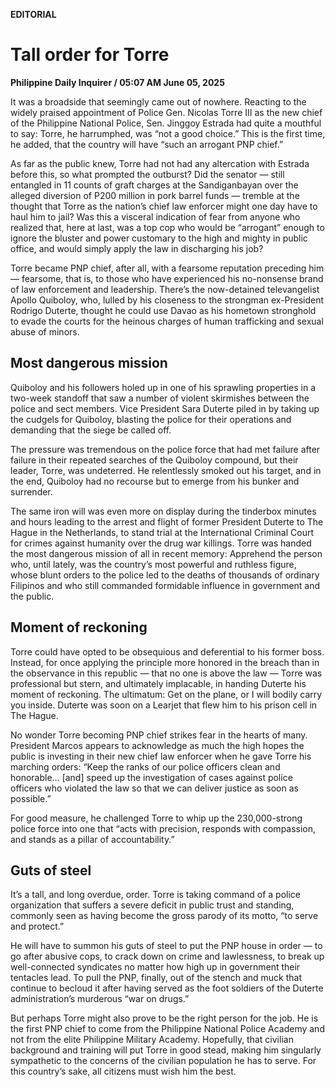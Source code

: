 **EDITORIAL**

# Tall order for Torre

****Philippine Daily Inquirer / 05:07 AM June 05, 2025****



It was a broadside that seemingly came out of nowhere. Reacting to the widely praised appointment of Police Gen. Nicolas Torre III as the new chief of the Philippine National Police, Sen. Jinggoy Estrada had quite a mouthful to say: Torre, he harrumphed, was “not a good choice.” This is the first time, he added, that the country will have “such an arrogant PNP chief.”

As far as the public knew, Torre had not had any altercation with Estrada before this, so what prompted the outburst? Did the senator — still entangled in 11 counts of graft charges at the Sandiganbayan over the alleged diversion of P200 million in pork barrel funds — tremble at the thought that Torre as the nation’s chief law enforcer might one day have to haul him to jail? Was this a visceral indication of fear from anyone who realized that, here at last, was a top cop who would be “arrogant” enough to ignore the bluster and power customary to the high and mighty in public office, and would simply apply the law in discharging his job?

Torre became PNP chief, after all, with a fearsome reputation preceding him — fearsome, that is, to those who have experienced his no-nonsense brand of law enforcement and leadership. There’s the now-detained televangelist Apollo Quiboloy, who, lulled by his closeness to the strongman ex-President Rodrigo Duterte, thought he could use Davao as his hometown stronghold to evade the courts for the heinous charges of human trafficking and sexual abuse of minors.

## Most dangerous mission

Quiboloy and his followers holed up in one of his sprawling properties in a two-week standoff that saw a number of violent skirmishes between the police and sect members. Vice President Sara Duterte piled in by taking up the cudgels for Quiboloy, blasting the police for their operations and demanding that the siege be called off.

The pressure was tremendous on the police force that had met failure after failure in their repeated searches of the Quiboloy compound, but their leader, Torre, was undeterred. He relentlessly smoked out his target, and in the end, Quiboloy had no recourse but to emerge from his bunker and surrender.

The same iron will was even more on display during the tinderbox minutes and hours leading to the arrest and flight of former President Duterte to The Hague in the Netherlands, to stand trial at the International Criminal Court for crimes against humanity over the drug war killings. Torre was handed the most dangerous mission of all in recent memory: Apprehend the person who, until lately, was the country’s most powerful and ruthless figure, whose blunt orders to the police led to the deaths of thousands of ordinary Filipinos and who still commanded formidable influence in government and the public.

## Moment of reckoning

Torre could have opted to be obsequious and deferential to his former boss. Instead, for once applying the principle more honored in the breach than in the observance in this republic — that no one is above the law — Torre was professional but stern, and ultimately implacable, in handing Duterte his moment of reckoning. The ultimatum: Get on the plane, or I will bodily carry you inside. Duterte was soon on a Learjet that flew him to his prison cell in The Hague.

No wonder Torre becoming PNP chief strikes fear in the hearts of many. President Marcos appears to acknowledge as much the high hopes the public is investing in their new chief law enforcer when he gave Torre his marching orders: “Keep the ranks of our police officers clean and honorable… [and] speed up the investigation of cases against police officers who violated the law so that we can deliver justice as soon as possible.”

For good measure, he challenged Torre to whip up the 230,000-strong police force into one that “acts with precision, responds with compassion, and stands as a pillar of accountability.”

## Guts of steel

It’s a tall, and long overdue, order. Torre is taking command of a police organization that suffers a severe deficit in public trust and standing, commonly seen as having become the gross parody of its motto, “to serve and protect.”

He will have to summon his guts of steel to put the PNP house in order — to go after abusive cops, to crack down on crime and lawlessness, to break up well-connected syndicates no matter how high up in government their tentacles lead. To pull the PNP, finally, out of the stench and muck that continue to becloud it after having served as the foot soldiers of the Duterte administration’s murderous “war on drugs.”

But perhaps Torre might also prove to be the right person for the job. He is the first PNP chief to come from the Philippine National Police Academy and not from the elite Philippine Military Academy. Hopefully, that civilian background and training will put Torre in good stead, making him singularly sympathetic to the concerns of the civilian population he has to serve. For this country’s sake, all citizens must wish him the best.